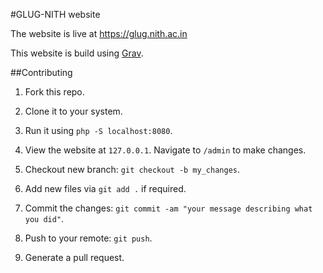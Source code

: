 #GLUG-NITH website

The website is live at https://glug.nith.ac.in

This website is build using [Grav](https://getgrav.org/).

##Contributing

1. Fork this repo.

2. Clone it to your system.

3. Run it using `php -S localhost:8080`.

4. View the website at `127.0.0.1`. Navigate to `/admin` to make changes.

5. Checkout new branch: `git checkout -b my_changes`.

6. Add new files via `git add .` if required.

7. Commit the changes: `git commit -am "your message describing what you did"`.

8. Push to your remote: `git push`.

9. Generate a pull request.


